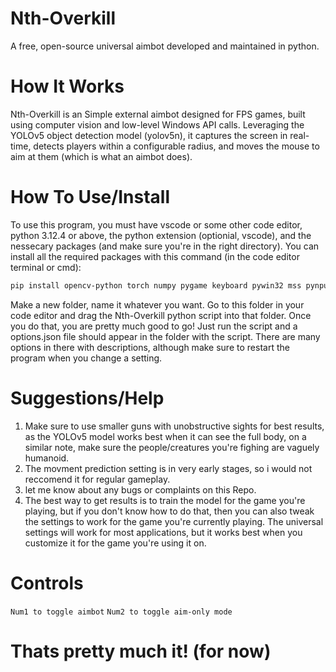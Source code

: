 # Nth-Overkill
A free, open-source universal aimbot developed and maintained in python.

# How It Works
Nth-Overkill is an Simple external aimbot designed for FPS games, built using computer vision and low-level Windows API calls. Leveraging the YOLOv5 object detection model (yolov5n), it captures the screen in real-time, detects players within a configurable radius, and moves the mouse to aim at them (which is what an aimbot does).

# How To Use/Install
To use this program, you must have vscode or some other code editor, python 3.12.4 or above, the python extension (optionial, vscode), and the nessecary packages (and make sure you're in the right directory). You can install all the required packages with this command (in the code editor terminal or cmd): 
```bash
pip install opencv-python torch numpy pygame keyboard pywin32 mss pynput
```
Make a new folder, name it whatever you want. Go to this folder in your code editor and drag the Nth-Overkill python script into that folder. Once you do that, you are pretty much good to go! Just run the script and a options.json file should appear in the folder with the script. There are many options in there with descriptions, although make sure to restart the program when you change a setting.

# Suggestions/Help
1. Make sure to use smaller guns with unobstructive sights for best results, as the YOLOv5 model works best when it can see the full body, on a similar note, make sure the people/creatures you're fighing are vaguely humanoid.
2. The movment prediction setting is in very early stages, so i would not reccomend it for regular gameplay.
3. let me know about any bugs or complaints on this Repo.
4. The best way to get results is to train the model for the game you're playing, but if you don't know how to do that, then you can also tweak the settings to work for the game you're currently playing. The universal settings will work for most 
   applications, but it works best when you customize it for the game you're using it on.

# Controls
```Num1 to toggle aimbot```
```Num2 to toggle aim-only mode```

# Thats pretty much it! (for now)

